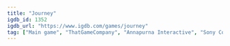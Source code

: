 ```yaml
---
title: "Journey"
igdb_id: 1352
igdb_url: "https://www.igdb.com/games/journey"
tag: ["Main game", "ThatGameCompany", "Annapurna Interactive", "Sony Computer Entertainment", "SCE Santa Monica Studio", "Platform", "Adventure", "Single player", "Co-operative", "Third person", "Side view", "Fantasy", "Kids"]
---
```


